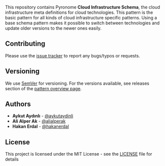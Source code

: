 This repository contains Pyronome **Cloud Infrastructure Schema**, the cloud infrastructure meta definitions for cloud technologies. This pattern is the basic pattern for all kinds of cloud infrastructure specific patterns. Using a base schema pattern makes it possible to switch between technologies and update older versions to the newer ones easily.

## Contributing

Please use the [issue tracker](https://github.com/pyronome/pattern-cloud/issues) to report any bugs/typos or requests.

## Versioning

We use [SemVer](http://semver.org/) for versioning. For the versions available, see releases section of the [pattern overview page](https://pyronome.com/pyronome/cloud#Overview). 

## Authors

* **Aykut Aydınlı** - [@aykutaydinli](https://github.com/aykutaydinli)
* **Ali Alper Ak** - [@alialperak](https://github.com/alialperak)
* **Hakan Erdal** - [@hakanerdal](https://github.com/hakanerdal)

## License

This project is licensed under the MIT License - see the [LICENSE](https://github.com/pyronome/pattern-cloud/blob/master/LICENSE) file for details
